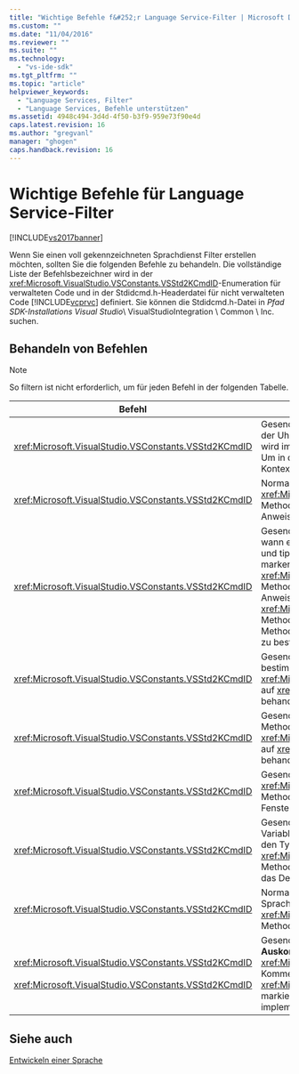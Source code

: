```yaml
---
title: "Wichtige Befehle f&#252;r Language Service-Filter | Microsoft Docs"
ms.custom: ""
ms.date: "11/04/2016"
ms.reviewer: ""
ms.suite: ""
ms.technology: 
  - "vs-ide-sdk"
ms.tgt_pltfrm: ""
ms.topic: "article"
helpviewer_keywords: 
  - "Language Services, Filter"
  - "Language Services, Befehle unterstützen"
ms.assetid: 4948c494-3d4d-4f50-b3f9-959e73f90e4d
caps.latest.revision: 16
ms.author: "gregvanl"
manager: "ghogen"
caps.handback.revision: 16
---
```

# Wichtige Befehle f&#252;r Language Service-Filter
[!INCLUDE[vs2017banner](../../code-quality/includes/vs2017banner.md)]

Wenn Sie einen voll gekennzeichneten Sprachdienst Filter erstellen möchten, sollten Sie die folgenden Befehle zu behandeln.  Die vollständige Liste der Befehlsbezeichner wird in der <xref:Microsoft.VisualStudio.VSConstants.VSStd2KCmdID>\-Enumeration für verwalteten Code und in der Stdidcmd.h\-Headerdatei für nicht verwalteten Code [!INCLUDE[vcprvc](../../code-quality/includes/vcprvc_md.md)] definiert.  Sie können die Stdidcmd.h\-Datei in *Pfad SDK\-Installations Visual Studio*\\ VisualStudioIntegration \\ Common \\ Inc. suchen.  
  
## Behandeln von Befehlen  
  
> [!NOTE]
>  So filtern ist nicht erforderlich, um für jeden Befehl in der folgenden Tabelle.  
  
|Befehl|Beschreibung|  
|------------|------------------|  
|<xref:Microsoft.VisualStudio.VSConstants.VSStd2KCmdID>|Gesendet, wenn der Benutzer mit der rechten Maustaste klickt.  Dieser Befehl gibt an, dass der Uhrzeit ist, wird ein Kontextmenü bereitzustellen.  Wenn Sie diesen Befehl behandeln, wird im Editor ein standardmäßiges Kontextmenü ohne sprachspezifische Befehlen bereit.  Um in diesem Menü auf Befehle enthalten sind, behandeln Sie den Befehl und zeigen Sie ein Kontextmenü auf.|  
|<xref:Microsoft.VisualStudio.VSConstants.VSStd2KCmdID>|Normalerweise gesendet, wenn der Benutzer STRG\+J.  Rufen Sie die <xref:Microsoft.VisualStudio.TextManager.Interop.IVsTextView.UpdateCompletionStatus%2A>\-Methode auf <xref:Microsoft.VisualStudio.TextManager.Interop.IVsTextView> auf, um das Feld Anweisungsvervollständigungs anzuzeigen.|  
|<xref:Microsoft.VisualStudio.VSConstants.VSStd2KCmdID>|Gesendet wenn der Benutzer ein Zeichen.  Überwachen Sie diesen Befehl, um zu bestimmen, wann ein Trigger Zeichen eingegeben wird und die Anweisungsvervollständigung, Methoden und tipps Textmarkierungen, wie Syntaxfarbe bereitstellen, abstützen Vergleiche und Fehler marker.  Rufen Sie die <xref:Microsoft.VisualStudio.TextManager.Interop.IVsTextView.UpdateCompletionStatus%2A>\-Methode auf <xref:Microsoft.VisualStudio.TextManager.Interop.IVsTextView> für die Anweisungsvervollständigung und die <xref:Microsoft.VisualStudio.TextManager.Interop.IVsMethodTipWindow.SetMethodData%2A>\-Methode auf <xref:Microsoft.VisualStudio.TextManager.Interop.IVsMethodTipWindow> für Methoden tipps an.  Zur Unterstützung von Textmarkierungen überwachen Sie diesen Befehl zu bestimmen, ob das Zeichen eingegeben werden muss die Markierung aktualisieren.|  
|<xref:Microsoft.VisualStudio.VSConstants.VSStd2KCmdID>|Gesendet wenn der Benutzer die EINGABETASTE.  Überwachen Sie diesen Befehl, um zu bestimmen, wann ein tipp Methoden im Fenster entlässt, indem Sie die <xref:Microsoft.VisualStudio.TextManager.Interop.IVsMethodData.OnDismiss%2A>\-Methode auf <xref:Microsoft.VisualStudio.TextManager.Interop.IVsMethodData>aufrufen.  Standardmäßig behandelt die Textansicht diesen Befehl.|  
|<xref:Microsoft.VisualStudio.VSConstants.VSStd2KCmdID>|Gesendet wenn der Benutzer die RÜCKTASTE.  Bildschirm zu bestimmen, wann ein tipp Methoden im Fenster durch Aufrufen der <xref:Microsoft.VisualStudio.TextManager.Interop.IVsMethodData.OnDismiss%2A>\-Methode auf <xref:Microsoft.VisualStudio.TextManager.Interop.IVsMethodData>entlässt.  Standardmäßig behandelt die Textansicht diesen Befehl.|  
|<xref:Microsoft.VisualStudio.VSConstants.VSStd2KCmdID>|Gesendet in einem Menü oder einer Zugriffstaste.  Rufen Sie die <xref:Microsoft.VisualStudio.TextManager.Interop.IVsTextView.UpdateTipWindow%2A>\-Methode auf <xref:Microsoft.VisualStudio.TextManager.Interop.IVsTextView> an, um das Fenster mit den Tipp Parameterinformationen zu aktualisieren.|  
|<xref:Microsoft.VisualStudio.VSConstants.VSStd2KCmdID>|Gesendet, wenn der Benutzer auf eine Variable oder Positioniert den Cursor in einer Variablen zeigt, und **QuickInfo** von **IntelliSense** im Menü **Bearbeiten** auswählt.  Geben Sie den Typ der Variablen in einem Spitze zurück, indem Sie die <xref:Microsoft.VisualStudio.TextManager.Interop.IVsTextView.UpdateTipWindow%2A>\-Methode auf <xref:Microsoft.VisualStudio.TextManager.Interop.IVsTextView>aufrufen.  Wenn das Debuggen aktiviert ist, sollte der Spitze der Wert der Variablen auch anzeigen.|  
|<xref:Microsoft.VisualStudio.VSConstants.VSStd2KCmdID>|Normalerweise gesendet, wenn der Benutzer STRG\+LEERTASTE.  Dieser Befehl wird der Sprachdienst, um die <xref:Microsoft.VisualStudio.TextManager.Interop.IVsTextView.UpdateCompletionStatus%2A>\-Methode auf <xref:Microsoft.VisualStudio.TextManager.Interop.IVsTextView>aufzurufen.|  
|<xref:Microsoft.VisualStudio.VSConstants.VSStd2KCmdID><br /><br /> <xref:Microsoft.VisualStudio.VSConstants.VSStd2KCmdID>|Gesendet aus einem Menü, in der Regel von **Auswahl kommentieren** oder **Auskommentierung der Auswahl aufheben** von **Erweitert** im Menü **Bearbeiten** .  <xref:Microsoft.VisualStudio.VSConstants.VSStd2KCmdID> gibt an, dass der Benutzer möchte Kommentieren Sie den markierten Text. <xref:Microsoft.VisualStudio.VSConstants.VSStd2KCmdID> gibt an, dass der Benutzer auf den markierten Text aufgehoben werden soll.  Diese Befehle können nur vom Sprachdienst implementiert werden.|  
  
## Siehe auch  
 [Entwickeln einer Sprache](../../extensibility/internals/developing-a-legacy-language-service.md)